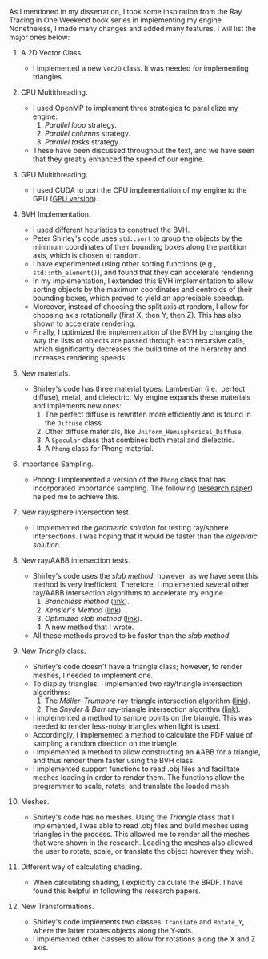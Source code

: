 As I mentioned in my dissertation, I took some inspiration from the Ray Tracing in One
Weekend book series in implementing my engine. Nonetheless, I made many changes
and added many features. I will list the major ones below:
1. A 2D Vector Class.
    - I implemented a new `Vec2D` class. It was needed for implementing triangles.

2. CPU Multithreading.
    - I used OpenMP to implement three strategies to parallelize my engine:
        1. *Parallel loop* strategy.
        2. *Parallel columns* strategy.
        3. *Parallel tasks* strategy.
    - These have been discussed throughout the text, and we have seen that they greatly enhanced the speed of our engine.

3. GPU Multithreading.
   - I used CUDA to port the CPU implementation of my engine to the GPU ([GPU version](https://github.com/ramikham/Approaches-to-Accelerating-Rendering-Speeds-GPU-Version)).

4. BVH Implementation.
   - I used different heuristics to construct the BVH.
   - Peter Shirley's code uses `std::sort` to group the objects by the minimum coordinates of 
   their bounding boxes along the partition axis, which is chosen at random.
   - I have experimented using other sorting functions (e.g., `std::nth_element()`), and found that they can 
   accelerate rendering.
   - In my implementation, I extended this BVH implementation to allow sorting objects by the maximum coordinates and 
   centroids of their bounding boxes, which proved to yield an appreciable speedup.
   - Moreover, instead of choosing the split axis at random, I allow for choosing axis rotationally (first X, then Y, then Z).
   This has also shown to accelerate rendering.
   - Finally, I optimized the implementation of the BVH by changing the way the lists of objects are passed
   through each recursive calls, which significantly decreases the build time of the hierarchy and increases rendering speeds.

5. New materials.
    - Shirley's code has three material types: Lambertian (i.e., perfect diffuse), metal, and dielectric. My engine expands these materials and implements new ones:
        1. The perfect diffuse is rewritten more efficiently and is found in the `Diffuse` class.
        2. Other diffuse materials, like `Uniform_Hemispherical_Diffuse`.
        3. A `Specular` class that combines both metal and dielectric.
        4. A `Phong` class for Phong material.

6. Importance Sampling.
   - Phong: I implemented a version of the `Phong` class that has incorporated importance sampling.
       The following ([research paper](https://www.cs.princeton.edu/courses/archive/fall16/cos526/papers/importance.pdf)) helped me to achieve this.

7. New ray/sphere intersection test.
    - I implemented the *geometric solution* for testing ray/sphere intersections. I was hoping that it would be faster than the *algebraic solution*.

8. New ray/AABB intersection tests.
    - Shirley's code uses the *slab method*; however, as we have seen this method is very inefficient. Therefore, I implemented several other ray/AABB intersection algorithms to accelerate my engine.
        1. *Branchless method* ([link](https://tavianator.com/2022/ray_box_boundary.html)).
        2. *Kensler's Method* ([link](https://psgraphics.blogspot.com/2016/02/new-simple-ray-box-test-from-andrew.html)).
        3. *Optimized slab method* ([link](https://people.csail.mit.edu/amy/papers/box-jgt.pdf)).
        4. A new method that I wrote.
    - All these methods proved to be faster than the *slab method*.

9. New *Triangle* class.
    - Shirley's code doesn't have a triangle class; however, to render meshes, I needed to implement one.
    - To display triangles, I implemented two ray/triangle intersection algorithms:
        1. The *Möller–Trumbore* ray-triangle intersection algorithm ([link](https://cadxfem.org/inf/Fast%20MinimumStorage%20RayTriangle%20Intersection.pdf)).
        2. The *Snyder & Barr* ray-triangle intersection algorithm ([link](https://www.microsoft.com/en-us/research/wp-content/uploads/2017/01/p119-snyder.pdf)).
    - I implemented a method to sample points on the triangle. This was needed to render less-noisy triangles when light is used.
    - Accordingly, I implemented a method to calculate the PDF value of sampling a random direction on the triangle.
    - I implemented a method to allow constructing an AABB for a triangle, and thus render them faster using the BVH class.
    - I implemented support functions to read .obj files and facilitate meshes loading in order to render them. The functions allow
    the programmer to scale, rotate, and translate the loaded mesh.
10. Meshes.
    - Shirley's code has no meshes. Using the *Triangle* class that I implemented, I was able to read .obj files and build meshes using triangles in the process. This allowed me to render all the meshes that were shown in the research. Loading the meshes also allowed the user to rotate, scale, or translate the object however they wish.

11. Different way of calculating shading.
    - When calculating shading, I explicitly calculate the BRDF. I have found this helpful in following the research papers.


12. New Transformations. 
    - Shirley's code implements two classes: `Translate` and `Rotate_Y`, where the latter rotates objects along the Y-axis.
    - I implemented other classes to allow for rotations along the X and Z axis.
